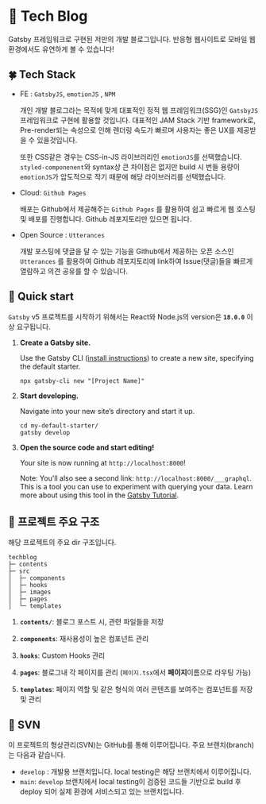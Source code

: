 # 📝 Tech Blog 
Gatsby 프레임워크로 구현된 저만의 개발 블로그입니다. 반응형 웹사이트로 모바일 웹 환경에서도 유연하게 볼 수 있습니다! 

## 🍀 Tech Stack 
- FE : `GatsbyJS`, `emotionJS` , `NPM`
    
    개인 개발 블로그라는 목적에 맞게 대표적인 정적 웹 프레임워크(SSG)인 `GatsbyJS` 프레임워크로 구현에 활용할 것입니다. 대표적인 JAM Stack 기반 framework로, Pre-render되는 속성으로 인해 렌더링 속도가 빠르며 사용자는 좋은 UX를 제공받을 수 있을것입니다. 
    
    또한 CSS같은 경우는 CSS-in-JS 라이브러리인 `emotionJS`를 선택했습니다. `styled-componenent`와 syntax상 큰 차이점은 없지만 build 시 번들 용량이 `emotionJS`가 압도적으로 작기 때문에 해당 라이브러리를 선택했습니다.
    
- Cloud: `Github Pages`
    
    배포는 Github에서 제공해주는 `Github Pages` 를 활용하여 쉽고 빠르게 웹 호스팅 및 배포를 진행합니다. Github 레포지토리만 있으면 됩니다. 
    
- Open Source : `Utterances`
    
    개발 포스팅에 댓글을 달 수 있는 기능을 Github에서 제공하는 오픈 소스인 `Utterances` 를 활용하여 Github 레포지토리에 link하여 Issue(댓글)들을 빠르게 열람하고 의견 공유를 할 수 있습니다.
    
## 🚀 Quick start
`Gatsby` v5 프로젝트를 시작하기 위해서는 React와 Node.js의 version은 **`18.0.0`** 이상 요구됩니다.

1.  **Create a Gatsby site.**

    Use the Gatsby CLI ([install instructions](https://www.gatsbyjs.com/docs/tutorial/part-0/#gatsby-cli)) to create a new site, specifying the default starter.

    ```shell
    npx gatsby-cli new "[Project Name]"
    ```

1.  **Start developing.**

    Navigate into your new site’s directory and start it up.

    ```shell
    cd my-default-starter/
    gatsby develop
    ```

1.  **Open the source code and start editing!**

    Your site is now running at `http://localhost:8000`!

    Note: You'll also see a second link: `http://localhost:8000/___graphql`. This is a tool you can use to experiment with querying your data. Learn more about using this tool in the [Gatsby Tutorial](https://www.gatsbyjs.com/docs/tutorial/part-4/#use-graphiql-to-explore-the-data-layer-and-write-graphql-queries).

## 🧐 프로젝트 주요 구조

해당 프로젝트의 주요 dir 구조입니다. 

```
techblog
├─ contents
├─ src
│  ├─ components
│  ├─ hooks
│  ├─ images
│  ├─ pages
│  └─ templates
```

1.  **`contents/`**: 블로그 포스트 시, 관련 파일들을 저장

1.  **`components`**: 재사용성이 높은 컴포넌트 관리

1.  **`hooks`**: Custom Hooks 관리

1.  **`pages`**: 블로그내 각 페이지를 관리 (`페이지.tsx`에서 **페이지**이름으로 라우팅 가능)

1.  **`templates`**: 페이지 역할 및 같은 형식의 여러 콘텐츠를 보여주는 컴포넌트를 저장 및 관리 

## 🔧 SVN
이 프로젝트의 형상관리(SVN)는 GitHub를 통해 이루어집니다. 주요 브랜치(branch)는 다음과 같습니다. 

- `develop` : 개발용 브랜치입니다. local testing은 해당 브랜치에서 이루어집니다. 
- `main`: `develop` 브랜치에서 local testing이 검증된 코드들 기반으로 build 후 deploy 되어 실제 환경에 서비스되고 있는 브랜치입니다.